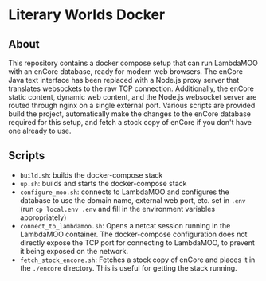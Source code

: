 # Literary Worlds Docker

## About
This repository contains a docker compose setup that can run LambdaMOO with an
enCore database, ready for modern web browsers. The enCore Java text interface
has been replaced with a Node.js proxy server that translates websockets to the
raw TCP connection. Additionally, the enCore static content, dynamic web
content, and the Node.js websocket server are routed through nginx on a single
external port. Various scripts are provided build the project, automatically
make the changes to the enCore database required for this setup, and fetch a
stock copy of enCore if you don't have one already to use.

## Scripts

- `build.sh`: builds the docker-compose stack
- `up.sh`: builds and starts the docker-compose stack
- `configure_moo.sh`: connects to LambdaMOO and configures the database to use
  the domain name, external web port, etc. set in `.env` (run `cp local.env .env`
  and fill in the environment variables appropriately)
- `connect_to_lambdamoo.sh`: Opens a netcat session running in the LambdaMOO
  container. The docker-compose configuration does not directly expose the TCP
  port for connecting to LambdaMOO, to prevent it being exposed on the network.
- `fetch_stock_encore.sh`: Fetches a stock copy of enCore and places it in the
  `./encore` directory. This is useful for getting the stack running.
